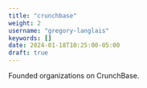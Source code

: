 ```yaml
---
title: "crunchbase"
weight: 2
username: "gregory-langlais"
keywords: []
date: 2024-01-18T10:25:00-05:00
draft: true
---
```


Founded organizations on CrunchBase.